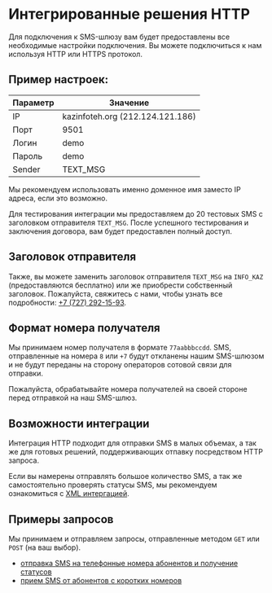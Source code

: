 # Интегрированные решения HTTP

Для подключения к SMS-шлюзу вам будет предоставлены все необходимые настройки подключения. Вы можете подключиться к нам используя HTTP или HTTPS протокол.

## Пример настроек:

| Параметр | Значение                         |
|----------|----------------------------------|
| IP       | kazinfoteh.org (212.124.121.186) |
| Порт     | 9501                             |
| Логин    | demo                             |
| Пароль   | demo                             |
| Sender   | TEXT_MSG                         |

Мы рекомендуем использовать именно доменное имя заместо IP адреса, если это возможно.

Для тестирования интеграции мы предоставляем до 20 тестовых SMS с заголовком отправителя `TEXT_MSG`. После успешного тестирования и заключения договора, вам будет предоставлен полный доступ.

## Заголовок отправителя

Также, вы можете заменить заголовок отправителя `TEXT_MSG` на `INFO_KAZ` (предоставляются бесплатно) или же приобрести собственный заголовок. Пожалуйста, свяжитесь с нами, чтобы узнать все подробности: [+7 (727) 292-15-93](tel:+77272921593).

## Формат номера получателя

Мы принимаем номер получателя в формате `77aabbbccdd`. SMS, отправленные на номера `8` или `+7` будут откланены нашим SMS-шлюзом и не будут переданы на сторону операторов сотовой связи для отправки.

Пожалуйста, обрабатывайте номера получателей на своей стороне перед отправкой на наш SMS-шлюз.

## Возможности интеграции

Интеграция HTTP подходит для отправки SMS в малых объемах, а так же для готовых решений, поддерживающих отпавку посредством HTTP запроса.

Если вы намерены отправлять большое количество SMS, а так же самостоятельно проверять статусы SMS, мы рекомендуем ознакомиться с [XML интергацией](protocols/xml/).

## Примеры запросов

Мы принимаем и отправляем запросы, отправленные методом `GET` или `POST` (на ваш выбор).

* [отправка SMS на телефонные номера абонентов и получение статусов](/protocols/http/outbox/)
* [прием SMS от абонентов с коротких номеров](/protocols/http/outbox/)
